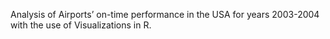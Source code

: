 Analysis of Airports’ on-time performance in the USA for years 2003-2004 with the use of Visualizations in R.
